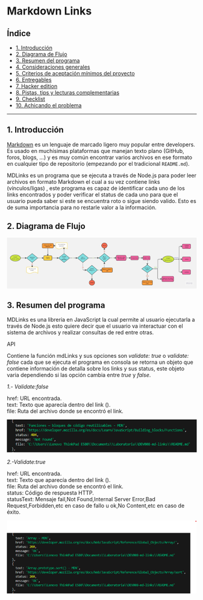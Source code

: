 # Markdown Links

## Índice

* [1. Introducción](#1-introducción)
* [2. Diagrama de Flujo  ](#2-diagrama-de-flujo)
* [3. Resumen del programa](#3-resumen-del-programa)
* [4. Consideraciones generales](#4-consideraciones-generales)
* [5. Criterios de aceptación mínimos del proyecto](#5-criterios-de-aceptación-mínimos-del-proyecto)
* [6. Entregables](#6-entregables)
* [7. Hacker edition](#7-hacker-edition)
* [8. Pistas, tips y lecturas complementarias](#8-pistas-tips-y-lecturas-complementarias)
* [9. Checklist](#9-checklist)
* [10. Achicando el problema](#10-achicando-el-problema)

***

## 1. Introducción


[Markdown](https://es.wikipedia.org/wiki/Markdown) es un lenguaje de marcado
ligero muy popular entre developers. Es usado en muchísimas plataformas que
manejan texto plano (GitHub, foros, blogs, ...) y es muy común
encontrar varios archivos en ese formato en cualquier tipo de repositorio
(empezando por el tradicional `README.md`).


MDLinks es un programa que se ejecuta a través de Node.js para poder leer archivos en formato Markdown el cual a su vez contiene links (vínculos/ligas) , este programa es capaz de identificar cada uno de los links encontrados y poder verificar el status de cada uno para que el usuario pueda saber si este se encuentra roto o sigue siendo valido. Esto es de suma importancia para no restarle valor a la información.


## 2. Diagrama de Flujo 


![Diagrama de Flujo](/images/diagrama-flujo-mdlinks.jpg)<br>

## 3. Resumen del programa

MDLinks es una libreria en JavaScript la cual permite al usuario ejecutarla a través de Node.js esto quiere decir que el usuario va interactuar con el sistema de archivos y realizar consultas de red entre otras.

API

Contiene la función mdLinks y sus opciones son *validate: true* o *validate: false* cada que se ejecuta el programa en consola se retorna un objeto que contiene información de detalla sobre los links y sus status, este objeto varia dependiendo si las opción cambia entre *true* y *false*.

*1.- Validate:false* 

href: URL encontrada.<br>
text: Texto que aparecía dentro del link (<a>).<br>
file: Ruta del archivo donde se encontró el link.<br>

![Validate False](/images/validate-false.png)


*2.-Validate:true*

href: URL encontrada.<br>
text: Texto que aparecía dentro del link (<a>).<br>
file: Ruta del archivo donde se encontró el link.<br>
status: Código de respuesta HTTP.<br>
statusText: Mensaje fail,Not Found,Internal Server Error,Bad Request,Forbidden,etc en caso de fallo u ok,No Content,etc en caso de éxito. <br>

![Validate False](/images/validate-true.png)

